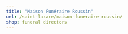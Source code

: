 ```yaml
---
title: "Maison Funéraire Roussin"
url: /saint-lazare/maison-funeraire-roussin/
shop: funeral directors
---
```

